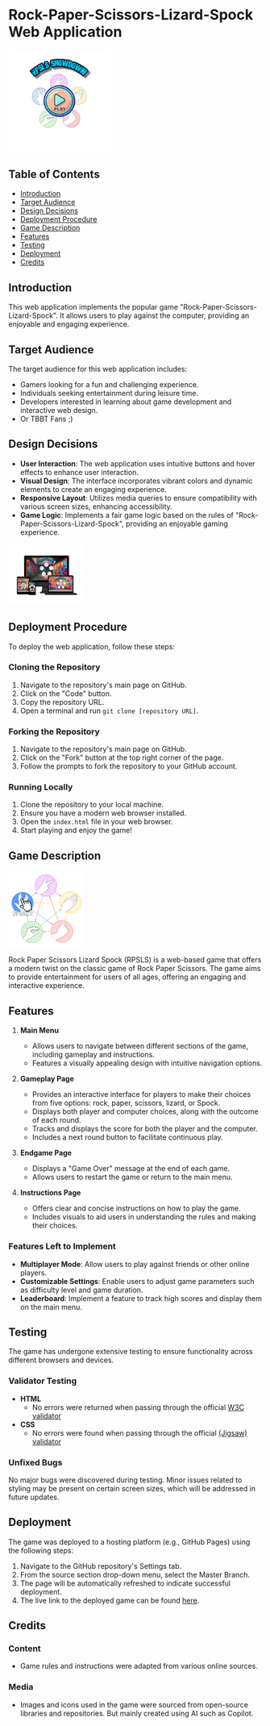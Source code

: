 # Rock-Paper-Scissors-Lizard-Spock Web Application

<img src="assets/Images/RPSLSLogo.png" alt="RPSLS Logo" style="width: auto; max-width: 40%; height: auto;">



## Table of Contents
- [Introduction](#introduction)
- [Target Audience](#target-audience)
- [Design Decisions](#design-decisions)
- [Deployment Procedure](#deployment-procedure)
- [Game Description](#game-description)
- [Features](#features)
- [Testing](#testing)
- [Deployment](#deployment)
- [Credits](#credits)

## Introduction
This web application implements the popular game "Rock-Paper-Scissors-Lizard-Spock". It allows users to play against the computer, providing an enjoyable and engaging experience.

## Target Audience
The target audience for this web application includes:
- Gamers looking for a fun and challenging experience.
- Individuals seeking entertainment during leisure time.
- Developers interested in learning about game development and interactive web design.
- Or TBBT Fans ;)

## Design Decisions
- **User Interaction**: The web application uses intuitive buttons and hover effects to enhance user interaction.
- **Visual Design**: The interface incorporates vibrant colors and dynamic elements to create an engaging experience.
- **Responsive Layout**: Utilizes media queries to ensure compatibility with various screen sizes, enhancing accessibility.
- **Game Logic**: Implements a fair game logic based on the rules of "Rock-Paper-Scissors-Lizard-Spock", providing an enjoyable gaming experience.

<img src="assets/Images/RPSLSPreview.png" alt="RPSLS Logo" style="width: auto; max-width: 30%; height: auto;">

## Deployment Procedure
To deploy the web application, follow these steps:

### Cloning the Repository
1. Navigate to the repository's main page on GitHub.
2. Click on the "Code" button.
3. Copy the repository URL.
4. Open a terminal and run `git clone [repository URL]`.

### Forking the Repository
1. Navigate to the repository's main page on GitHub.
2. Click on the "Fork" button at the top right corner of the page.
3. Follow the prompts to fork the repository to your GitHub account.

### Running Locally
1. Clone the repository to your local machine.
2. Ensure you have a modern web browser installed.
3. Open the `index.html` file in your web browser.
4. Start playing and enjoy the game!

## Game Description

<img src="assets/Images/RPSLSInstructionHover.png" alt="RPSLS Logo" style="width: auto; max-width: 30%; height: auto;">


Rock Paper Scissors Lizard Spock (RPSLS) is a web-based game that offers a modern twist on the classic game of Rock Paper Scissors. The game aims to provide entertainment for users of all ages, offering an engaging and interactive experience.

## Features

1. **Main Menu**
   - Allows users to navigate between different sections of the game, including gameplay and instructions.
   - Features a visually appealing design with intuitive navigation options.

2. **Gameplay Page**
   - Provides an interactive interface for players to make their choices from five options: rock, paper, scissors, lizard, or Spock.
   - Displays both player and computer choices, along with the outcome of each round.
   - Tracks and displays the score for both the player and the computer.
   - Includes a next round button to facilitate continuous play.


3. **Endgame Page**
   - Displays a "Game Over" message at the end of each game.
   - Allows users to restart the game or return to the main menu.

4. **Instructions Page**
   - Offers clear and concise instructions on how to play the game.
   - Includes visuals to aid users in understanding the rules and making their choices.

### Features Left to Implement

- **Multiplayer Mode**: Allow users to play against friends or other online players.
- **Customizable Settings**: Enable users to adjust game parameters such as difficulty level and game duration.
- **Leaderboard**: Implement a feature to track high scores and display them on the main menu.

## Testing

The game has undergone extensive testing to ensure functionality across different browsers and devices.

### Validator Testing

- **HTML**
  - No errors were returned when passing through the official [W3C validator](https://validator.w3.org/nu/?doc=https%3A%2F%2Fcode-institute-org.github.io%2Flove-running-2.0%2Findex.html)
- **CSS**
  - No errors were found when passing through the official [(Jigsaw) validator](https://jigsaw.w3.org/css-validator/validator?uri=https%3A%2F%2Fvalidator.w3.org%2Fnu%2F%3Fdoc%3Dhttps%253A%252F%252Fcode-institute-org.github.io%252Flove-running-2.0%252Findex.html&profile=css3svg&usermedium=all&warning=1&vextwarning=&lang=en#css)

### Unfixed Bugs

No major bugs were discovered during testing. Minor issues related to styling may be present on certain screen sizes, which will be addressed in future updates.

## Deployment

The game was deployed to a hosting platform (e.g., GitHub Pages) using the following steps:

1. Navigate to the GitHub repository's Settings tab.
2. From the source section drop-down menu, select the Master Branch.
3. The page will be automatically refreshed to indicate successful deployment.
4. The live link to the deployed game can be found [here](https://vretinger.github.io/RPSLS-Showdown/).

## Credits

### Content

- Game rules and instructions were adapted from various online sources.

### Media

- Images and icons used in the game were sourced from open-source libraries and repositories. But mainly created using AI such as Copilot.


